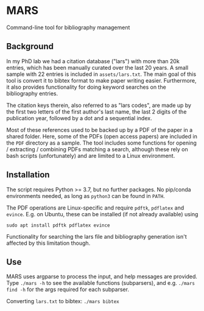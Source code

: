 # MARS

Command-line tool for bibliography management

## Background

In my PhD lab we had a citation database ("lars") with more than 20k entries, which has been manually curated over the last 20 years. A small sample with 22 entries is included in `assets/lars.txt`. The main goal of this tool is convert it to bibtex format to make
paper writing easier. Furthermore, it also provides functionality for doing keyword searches on the bibliography entries.

The citation keys therein, also referred to as "lars codes", are made up by the first two letters of the first author's last name, the last 2 digits of the publication year, followed by a dot and a sequential index.

Most of these references used to be backed up by a PDF of the paper in a shared folder. Here, some of the PDFs (open access papers) are included in
the `PDF` directory as a sample. The tool includes some functions for opening / extracting / combining PDFs matching a search, although these rely
on bash scripts (unfortunately) and are limited to a Linux environment.

## Installation

The script requires Python >= 3.7, but no further packages. No pip/conda environments needed, as long as `python3` can be found in `PATH`.

The PDF operations are Linux-specific and require `pdftk`, `pdflatex` and `evince`. E.g. on Ubuntu, these can be installed (if not already available) using

```
sudo apt install pdftk pdflatex evince
```

Functionality for searching the lars file and bibliography generation isn't affected by this limitation though.

## Use

MARS uses argparse to process the input, and help messages are provided. Type `./mars -h` to see the available functions (subparsers), and e.g. `./mars find -h` for the args required for each subparser.

Converting `lars.txt` to bibtex: `./mars bibtex`
